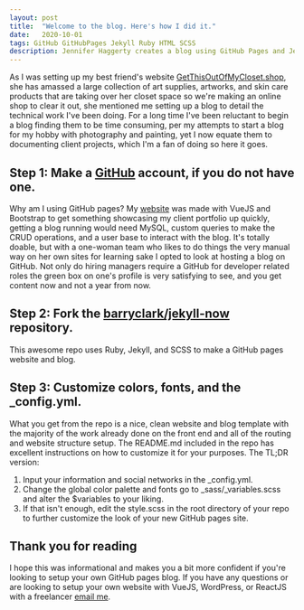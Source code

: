 ```yaml
---
layout: post
title:  "Welcome to the blog. Here's how I did it."
date:   2020-10-01
tags: GitHub GitHubPages Jekyll Ruby HTML SCSS
description: Jennifer Haggerty creates a blog using GitHub Pages and Jekyll and customized it with SCSS.
---
```

As I was setting up my best friend's website <a href="http://getthisoutofmycloset.shop">GetThisOutOfMyCloset.shop</a>, she has amassed a large collection of art supplies, artworks, and skin care products that are taking over her closet space so we're making an online shop to clear it out, she mentioned me setting up a blog to detail the technical work I've been doing. For a long time I've been reluctant to begin a blog finding them to be time consuming, per my attempts to start a blog for my hobby with photography and painting, yet I now equate them to documenting client projects, which I'm a fan of doing so here it goes.

<h2>Step 1: Make a <a href="https://github.com">GitHub</a> account, if you do not have one.</h2>

Why am I using GitHub pages? My <a href="https://jenniferhaggerty.com">website</a> was made with VueJS and Bootstrap to get something showcasing my client portfolio up quickly, getting a blog running would need  MySQL, custom queries to make the CRUD operations, and a user base to interact with the blog. It's totally doable, but with a one-woman team who likes to do things the very manual way on her own sites for learning sake I opted to look at hosting a blog on GitHub. Not only do hiring managers require a GitHub for developer related roles the green box on one's profile is very satisfying to see, and you get content now and not a year from now.

<h2>Step 2: Fork the <a href="https://github.com/barryclark/jekyll-now">barryclark/jekyll-now</a> repository.</h2>

This awesome repo uses Ruby, Jekyll, and SCSS to make a GitHub pages website and blog.

<h2>Step 3: Customize colors, fonts, and the _config.yml.</h2>

What you get from the repo is a nice, clean website and blog template with the majority of the work already done on the front end and all of the routing and website structure setup. The README.md included in the repo has excellent instructions on how to customize it for your purposes. The TL;DR version:

1. Input your information and social networks in the _config.yml. 
2. Change the global color palette and fonts go to _sass/_variables.scss and alter the $variables to your liking.
3. If that isn't enough, edit the style.scss in the root directory of your repo to further customize the look of your new GitHub pages site.

<h2>Thank you for reading</h2>

I hope this was informational and makes you a bit more confident if you're looking to setup your own GitHub pages blog. If you have any questions or are looking to setup your own website with VueJS, WordPress, or ReactJS with a freelancer <a href="mailto:{{ site.email }}">email me</a>.
